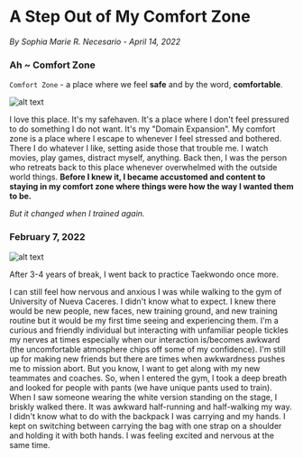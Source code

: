 # A Step Out of My Comfort Zone
*By Sophia Marie R. Necesario - April 14, 2022*

### Ah ~ Comfort Zone

`Comfort Zone` - a place where we feel **safe** and by the word, **comfortable**.

![alt text](https://i.pinimg.com/564x/84/4d/95/844d95529c1fb635bb7c26f436e73e50.jpg)

I love this place. It's my safehaven. It's a place where I don't feel pressured to do something I do not want. It's my "Domain Expansion". My comfort zone is a place where I escape to whenever I feel stressed and bothered. There I do whatever I like, setting aside those that trouble me. I watch movies, play games, distract myself, anything. Back then, I was the person who retreats back to this place whenever overwhelmed with the outside world things. **Before I knew it, I became accustomed and content to staying in my comfort zone where things were how the way I wanted them to be.**

*But it changed when I trained again.*

### February 7, 2022 

![alt text](https://i.pinimg.com/564x/2b/a7/e2/2ba7e29bccac75466bc47f4e9f090f51.jpg)

After 3-4 years of break, I went back to practice Taekwondo once more.

I can still feel how nervous and anxious I was while walking to the gym of University of Nueva Caceres. I didn't know what to expect. I knew there would be new people, new faces, new training ground, and new training routine but it would be my first time seeing and experiencing them. I'm a curious and friendly individual but interacting with unfamiliar people tickles my nerves at times especially when our interaction is/becomes awkward (the uncomfortable atmosphere chips off some of my confidence). I'm still up for making new friends but there are times when awkwardness pushes me to mission abort. But you know, I want to get along with my new teammates and coaches. So, when I entered the gym, I took a deep breath and looked for people with pants (we have unique pants used to train). When I saw someone wearing the white version standing on the stage, I briskly walked there. It was awkward half-running and half-walking my way. I didn't know what to do with the backpack I was carrying and my hands. I kept on switching between carrying the bag with one strap on a shoulder and holding it with both hands. I was feeling excited and nervous at the same time.


